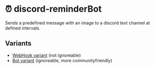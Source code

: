# :alarm_clock: discord-reminderBot
Sends a predefined message with an image to a discord text channel at defined intervals.

## Variants
- [WebHook variant](https://github.com/RundesBalli/discord-reminderBot/tree/master/WebHook) (not ignoreable)
- [Bot variant](https://github.com/RundesBalli/discord-reminderBot/tree/master/Bot) (ignoreable, more communityfriendly)
